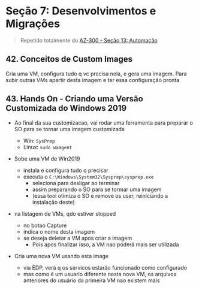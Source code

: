 # Seção 7: Desenvolvimentos e Migrações

> Repetido totalmente do [AZ-300 - Seção 13: Automação](../../AZ-300/13_automacao/README.md)


## 42. Conceitos de Custom Images

Cria uma VM, configura tudo q vc precisa nela, e gera uma imagem.
Para subir outras VMs apartir desta imagem e ter essa configuração pronta 


## 43. Hands On - Criando uma Versão Customizada do Windows 2019

- Ao final da sua customizacao, vai rodar uma ferramenta para preparar o SO para se tornar uma imagem customizada
    - Win: `SysPrep`
    - Linux: `sudo waagent`

- Sobe uma VM de Win2019
    - instala e configura tudo q precisar 
    - executa o `C:\Windows\System32\Sysprep\sysprep.exe`
        - seleciona para desligar ao terminar
        - assim preparando o SO para se tormar uma imagem
        - (essa tool otimiza o SO e remove os user, reiniciando a instalação deste)
- na listagem de VMs, qdo estiver stopped
    - no botao Capture
    - indica o nome desta imagem
    - se deseja deletar a VM apos criar a imagem
        - Pois apos finalizar isso, a VM nao poderá mais ser utilizada
- Cria uma nova VM usando esta image
    - via EDP, verá q os servicos estarão funcionado como configurado
    - mas como é um usuario diferente nesta nova VM, os arquivos anteriores do usuário da primeira VM nao existem mais 
